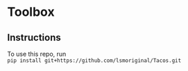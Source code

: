 # Toolbox

## Instructions 

To use this repo, run   
`pip install git+https://github.com/lsmoriginal/Tacos.git`
